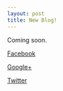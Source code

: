 ```yaml
---
layout: post
title: New Blog!
---
```


Coming soon.

[Facebook](http://www.facebook.com/obishop)

[Google+](http://www.google.com/+OliviaBishop)

[Twitter](http://twitter.com/obishop89)

